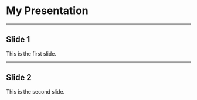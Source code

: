 # My Presentation 

---

## Slide 1

This is the first slide.

---

## Slide 2

This is the second slide.
